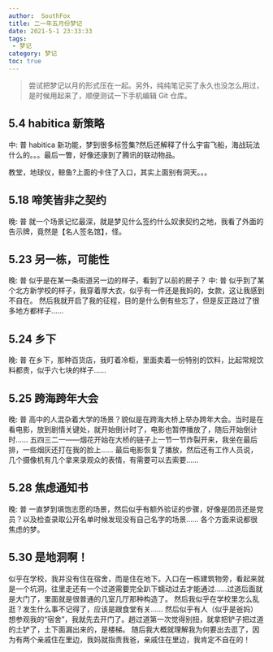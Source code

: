 ```yaml
---
author:  SouthFox
title: 二一年五月份梦记
date: 2021-5-1 23:33:33
tags:
 - 梦记
category: 梦记
toc: true
---
```


> 尝试把梦记以月的形式压在一起。另外，纯纯笔记买了永久也没怎么用过，是时候用起来了，顺便测试一下手机编辑 Git 仓库。

## 5.4 habitica 新策略
中: 普
habitica 新功能，梦到很多标签集?然后还解释了什么宇宙飞船，海战玩法什么的。。。最后一瞥，好像还康到了腾讯的联动物品。

教堂，地球仪，鲸鱼?上面的卡住了入口，其实上面别有洞天。。。

## 5.18 啼笑皆非之契约
晚: 普
就一个场景记忆最深，就是梦见什么签约什么奴隶契约之地，我看了外面的告示牌，竟然是【名人签名馆】，怪。

<!--more-->

## 5.23 另一栋，可能性
晚: 普
似乎是在某一条街道另一边的样子，看到了以前的房子？
中: 普
似乎到了某个北方新学校的样子，我穿着厚大衣，似乎有一件还是我妈的，女款，这让我感到不自在。
然后我就开启了我的征程，目的是什么倒有些忘了，但是反正路过了很多地方都样子……

## 5.24 乡下
晚: 普
在乡下，那种百货店，我盯着冷柜，里面卖着一份特别的饮料，比起常规饮料都贵，似乎六七块的样子……

## 5.25 跨海跨年大会
晚: 普
高中的人混杂着大学的场景？貌似是在跨海大桥上举办跨年大会。当时是在看电影，放到剧情关键处，就开始倒计时了，电影也暂停播放了，随后开始倒计时……
五四三二一——烟花开始在大桥的链子上一节一节炸裂开来，我坐在最后排，一些烟灰还打在我的脸上……
最后电影恢复了播放，然后还有工作人员说，几个摄像机有几个拿来录观众的表情，有需要可以去索要……

## 5.28 焦虑通知书
晚: 普
一直梦到填饱志愿的场景，然后似乎有额外验证的步骤，好像是团员还是党员？以及检查录取公开名单时候发现没有自己名字的场景……
各个方面来说都很焦虑的梦。

## 5.30 是地洞啊！
似乎在学校，我并没有住在宿舍，而是住在地下。入口在一栋建筑物旁，看起来就是一个坑洞，往里走还有一个过道需要完全趴下蠕动过去才能通过……过道后面就是大门了，里面就是很普通的几室几厅那种构造了。
然后我似乎在学校里怎么乱逛？发生什么事不记得了，应该是跟食堂有关……
然后似乎有人（似乎是爸妈）想参观我的“宿舍”，我就先去开门了。趟过道第一次觉得别扭，就拿把铲子把过道的土铲了，土下面漏出来的，是楼梯。
随后我大概就理解我为何要出去逛了，因为有两个亲戚住在里边，我妈就指责我爸，亲戚住在里边，我肯定不自在的！